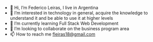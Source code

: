 - 👋 Hi, I’m  Federico Leiras, I live in Argentina
- 👀 I’m interested in technology in general, acquire the knowledge to understand it and be able to use it at higher levels
- 🌱 I’m currently learning Full Stack Web Development
- 💞️ I’m looking to collaborate on the business program area
- 📫 How to reach me fleiras18@gmail.com

<!---
FLeiras/FLeiras is a ✨ special ✨ repository because its `README.md` (this file) appears on your GitHub profile.
You can click the Preview link to take a look at your changes.
--->

